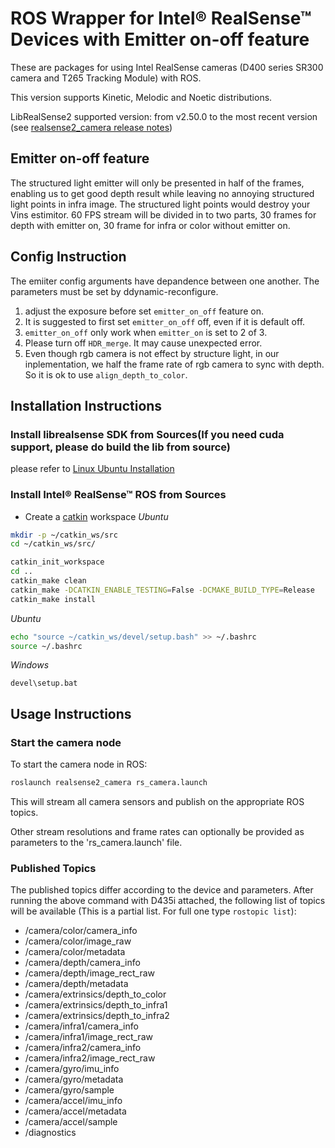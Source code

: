 # ROS Wrapper for Intel&reg; RealSense&trade; Devices with Emitter on-off feature

These are packages for using Intel RealSense cameras (D400 series SR300 camera and T265 Tracking Module) with ROS.

This version supports Kinetic, Melodic and Noetic distributions.


LibRealSense2 supported version: from v2.50.0 to the most recent version (see [realsense2_camera release notes](https://github.com/IntelRealSense/realsense-ros/releases))


## Emitter on-off feature
The structured light emitter will only be presented in half of the frames, enabling us to get good depth result while leaving no annoying structured light points in infra image. The structured light points would destroy your Vins estimitor. 60 FPS stream will be divided in to two parts, 30 frames for depth with emitter on, 30 frame for infra or color without emitter on.
## Config Instruction
The emiiter config arguments have depandence between one another. 
The parameters must be set by ddynamic-reconfigure.
1. adjust the exposure before set `emitter_on_off` feature on.
2. It is suggested to first set `emitter_on_off` off, even if it is default off.
3. `emitter_on_off` only work when `emitter_on` is set to 2 of 3.
4. Please turn off `HDR_merge`. It may cause unexpected error.
5. Even though rgb camera is not effect by structure light, in our inplementation, we half the frame rate of rgb camera to sync with depth. So it is ok to use `align_depth_to_color`.

## Installation Instructions
### Install librealsense SDK from Sources(If you need cuda support, please do build the lib from source)
please refer to [Linux Ubuntu Installation](https://github.com/IntelRealSense/librealsense/blob/master/doc/installation.md)
### Install Intel&reg; RealSense&trade; ROS from Sources

  - Create a [catkin](http://wiki.ros.org/catkin#Installing_catkin) workspace
    *Ubuntu*

  ```bash
  mkdir -p ~/catkin_ws/src
  cd ~/catkin_ws/src/
  ```

  
  ```bash
  catkin_init_workspace
  cd ..
  catkin_make clean
  catkin_make -DCATKIN_ENABLE_TESTING=False -DCMAKE_BUILD_TYPE=Release
  catkin_make install
  ```

  *Ubuntu*

  ```bash
  echo "source ~/catkin_ws/devel/setup.bash" >> ~/.bashrc
  source ~/.bashrc
  ```

  *Windows*

  ```batch
  devel\setup.bat
  ```

## Usage Instructions

### Start the camera node

To start the camera node in ROS:

```bash
roslaunch realsense2_camera rs_camera.launch
```

This will stream all camera sensors and publish on the appropriate ROS topics.

Other stream resolutions and frame rates can optionally be provided as parameters to the 'rs_camera.launch' file.

### Published Topics

The published topics differ according to the device and parameters.
After running the above command with D435i attached, the following list of topics will be available (This is a partial list. For full one type `rostopic list`):

- /camera/color/camera_info
- /camera/color/image_raw
- /camera/color/metadata
- /camera/depth/camera_info
- /camera/depth/image_rect_raw
- /camera/depth/metadata
- /camera/extrinsics/depth_to_color
- /camera/extrinsics/depth_to_infra1
- /camera/extrinsics/depth_to_infra2
- /camera/infra1/camera_info
- /camera/infra1/image_rect_raw
- /camera/infra2/camera_info
- /camera/infra2/image_rect_raw
- /camera/gyro/imu_info
- /camera/gyro/metadata
- /camera/gyro/sample
- /camera/accel/imu_info
- /camera/accel/metadata
- /camera/accel/sample
- /diagnostics


